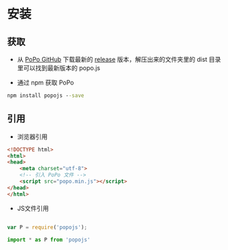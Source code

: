 # 安装

## 获取

- 从 [PoPo GitHub](https://github.com/shunok/popo) 下载最新的 [release](https://github.com/shunok/popo/releases) 版本，解压出来的文件夹里的 dist 目录里可以找到最新版本的 popo.js

- 通过 npm 获取 PoPo

```cmd
npm install popojs --save
```

## 引用

- 浏览器引用

```html
<!DOCTYPE html>
<html>
<head>
    <meta charset="utf-8">
    <!-- 引入 PoPo 文件 -->
    <script src="popo.min.js"></script>
</head>
</html>
```

- JS文件引用

```js

var P = require('popojs');

import * as P from 'popojs'

```